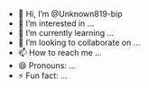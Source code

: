 - 👋 Hi, I’m @Unknown819-bip
- 👀 I’m interested in ...
- 🌱 I’m currently learning ...
- 💞️ I’m looking to collaborate on ...
- 📫 How to reach me ...
- 😄 Pronouns: ...
- ⚡ Fun fact: ...

<!---
Unknown819-bip/Unknown819-bip is a ✨ special ✨ repository because its `README.md` (this file) appears on your GitHub profile.
You can click the Preview link to take a look at your changes.
--->
